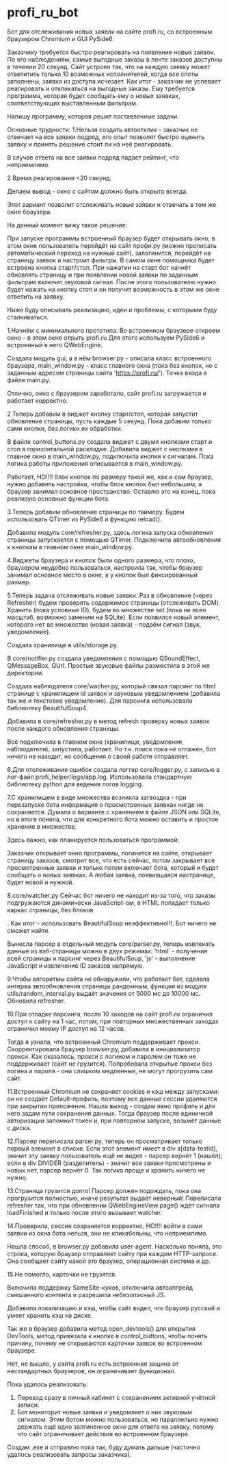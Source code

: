 # profi_ru_bot
Бот для отслеживания новых заявок на сайте profi.ru, со встроенным браузером Chromium и GUI PySide6.

Заказчику требуется быстро реагировать на появление новых заявок.
По его наблюдениям, самые выгодные заказы в ленте заказов доступны в течении 20 секунд. Сайт устроен так, что на каждую заявку может ответитить только 10
возможных исполнителей, когда все слоты заполнены, заявка из доступа исчезает.
Как итог - заказчик не успевает реагировать и откликаться на выгодные заказы.
Ему требуется программа, которая будет сообщать ему о новых заявках, соответствующих выставленным фильтрам.

Напишу программу, которая решит поставленные задачи.

Основные трудности:
1.Нельзя создать автоотклик - заказчик не отвечает на все заявки подряд, его опыт позволят быстро оценить заявку и принять решение стоит ли на неё реагировать.

В случае ответа на все заявки подряд падает рейтинг, что неприемлимо.

2.Время реагирования <20 секунд.

Делаем вывод - окно с сайтом должно быть открыто всегда.

Этот вариант позволит отслеживать новые заявки и отвечать в том же окне браузера.

На данный момент вижу такое решение:

При запуске программы встроенный браузер будет открывать окно,
в этом окне пользователь перейдёт на сайт профи.ру (можно прописать автоматический переход на нужный сайт), залогинится, перейдёт на страницу заявок и настроит фильтры.
В самом окне помощника будет встроена кнопка старт/стоп.
При нажатии на старт бот начнёт обновлять страницу и при появлении новой заявки по заданным фильтрам включит звуковой сигнал.
После этого пользователю нужно будет нажать на кнопку стоп и он получит возможность в этом же окне ответить на заявку.

Ниже буду описывать реализацию, идеи и проблемы, с которыми буду сталкиваться.

1.Начнём с минимального прототипа:
Во встроенном браузере откроем окно - в этом окне отрыть profi.ru
Для этого используем PySide6 и встроенный в него QWebEngine.

Создала модуль gui, а в нём browser.py - описала класс встроенного браузера,
main_window.py - класс главного окна (пока без кнопок, но с заданным адресом
страницы сайта 'https://profi.ru/').
Точка входа в файле main.py.

Отлично, окно с браузером заработало, сайт profi.ru загружается и работает корректно.

2.Теперь добавим в виджет кнопку старт/стоп, которая запустит обновление страницы, пусть каждые 5 секунд.
Пока добавим только сами кнопки, без логики их обработки.

В файле control_buttons.py создала виджет с двумя кнопками старт и стоп в горизонтальной раскладке.
Добавила виджет с кнопками в главное окно в main_window.py, подключила кнопки к сигналам.
Пока логика работы приложения описывается в main_window.py.

Работает, НО!!!! блок кнопок по размеру такой же, как и сам браузер, нужно добавить настройки, чтобы блок кнопок был небольшим, а браузер занимал основное пространство. Оставлю это на конец, пока реализую основные функции бота.


3.Теперь добавим обновление страницы по таймеру.
Будем использовать QTimer из PySide6 и функцию reload().

Добавила модуль core/refresher.py, здесь логика запуска обновления страницы
запускается с помощью QTimer.
Подключила автообновления к кнопкам в главном окне main_window.py.

4.Виджеты браузера и кнопок были одного размера, что плохо, браузером неудобно пользоваться, настроила так, чтобы браузер занимал основное место в окне, а у кнопок был фиксированный размер.

5.Теперь задача отслеживать новые заявки.
Раз в обновление (через Refresher) будем проверять содержимое страницы (отслеживать DOM).
Хранить (пока условные ID), будем во множестве set (пока не ясен масштаб, возможно заменим на SQLite).
Если появился новый элемент, которого нет во множестве (новая заявка) - подаём сигнал (звук, уведомление).

Создала хранилище в utils/storage.py.

В core/notifier.py создала уведомления с помощью QSoundEffect, QMessageBox, QUrl. Простые звуковые файлы разместила в этой же директории.

Создала наблюдателя core/wacher.py, который связал парсинг по html странице с хранилищем id заявок и звуковым уведомлением (добавила так же и текстовое уведомление).
Для парсинга использовала библиотеку BeautifulSoup4.

Добавила в core/refresher.py в метод refresh проверку новых заявок после каждого обновления страницы.

Всё подключила в главном окне (хранилище, уведомления, наблюдателя),
запустила, работает. Но т.к. поиск пока не отлажен, бот ничего не находит, но сообщения о своей работе отправляет.

6.Для отслеживания ошибок создала логгер core/logger.py, с записью в лог-файл profi_helper/logs/app.log.
Использовала стандартную библиотеку python для ведения логов logging.

7.С хранилищем в виде множества возникла загвоздка - при перезапуске бота информация о просмотренных заявках нигде не сохраняется. Думала о варианте с хранением в файле JSON или SQLite, но в итоге поняла, что для конкретного бота можно оставить и простое хранение в множестве.

Здесь важно, как планируется пользоваться программой:

Заказчик открывает окно программы, логинится на сайте, открывает страницу заказов, смотрит все, что есть сейчас, потом закрывает все просмотренные заявки и только потом включает бота, который и будет сообщать о новых заявках. А любая заявка, появивщаяся настранице, будет новой и нужной.

8.core/watcher.py
Сейчас бот ничего не находит из-за того, что заказы подгружаются динамически JavaScript-ом, в HTML попадает только каркас страницы, без блоков <div class="order-card">.
Как итог - использовать BeautifulSoup неэффективно!!!. Бот ничего не сможет найти.

Вынесла парсер в отдельный модуль core/parser.py, теперь извлекать данные из вэб-страницы можно в двух режимах: 'html' - получение всей страницы и парсинг через BeautifulSoup, 'js' - выполнение JavaScript и извлечение ID заказов напрямую.

9.Чтобы алгоритмы сайта не обнаружили, что работает бот, сделала интерва автообновления страницы рандомным, функция из модуля utils/random_interval.py выдаёт значения от 5000 мс до 10000 мс. Обновила refresher.

10.При отладке парсинга, после 10 заходов на сайт profi.ru ограничил доступ к сайту на 1 час, потом, при повторных множественных заходах ограничил моему IP доступ на 12 часов.

Тогда я узнала, что встроенный Chromium поддерживает прокси.
Скорректировала браузер browser.py, добавила в инициализатор прокси.
Как оказалось, прокси с логином и паролем он тоже не поддерживает (сайт не грузится).
Попробовала открытые прокси без логина и пароля - они слишком медленные, не могут прогрузить сам сайт.

11.Встроенный Chromium не сохраняет cookies и кэш между запусками: он не создаёт Default-профиль, поэтому все данные сессии удаляются при закрытии приложения. Нашла выход - создам явно профиль и для него задам пути сохранения данных. Тогда браузер после единичной авторизации запомнит токен и, при повторном запуске, возьмёт данные с диска.

12.Парсер переписала parser.py, теперь он просматривает только первый элемент в списке.
Если этот элемент имеет в div a[data-testid], значит эту заявку пользователь ещё не видел - парсер вернёт 1 (нашёл); если в div DIVIDER (разделитель) - значит все заявки просмотрены и новых нет, парсер вернёт 0.
Так логика проще и хранить ничего не нужно.

13.Страница грузится долго!
Парсер должен подождать, пока она прогрузится полностью, иначе результат выдаёт неверный!
Переписала refresher так, что при обновлении QWebEngineView.page() ждёт сигнала loadFinished и только после этого вызывает watcher.

14.Проверила, сессия сохраняется корректно, НО!!!! войти в сами заявки из окна бота нельзя, они не кликабельны, что неприемлимо.

Нашла способ, в browser.py добавила user-agent.
Насколько поняла, это строка, которую браузер отправляет сайту при каждом HTTP-запросе. Она сообщает сайту какой это браузер, операционная система и др.

15.Не помогло, карточки не грузятся.

Включила поддержку SameSite-куков, отключила автоапгрейд смешанного контента и разрешила небезопасный JS.

Добавила локализацию и кэш, чтобы сайт видел, что браузер русский и умеет хранить кэш на диске.

Так же в браузер добавила метод open_devtools() для открытия DevTools, метод привязала к кнопке в control_buttons, чтобы понять причину, почему не открываются карточки заявок во встроенном браузере.

Нет, не вышло, у сайта profi.ru есть встроенная защина от нестандартных браузеров, он ограничивает функционал.

Пока удалось реализовать:
1. Переход сразу в личный кабинет с сохранением активной учётной записи.
2. Бот мониторит новые заявки и уведомляет о них звуковым сигналом.
Этим ботом можно пользоваться, но параллельно нужно держать ещё одно залгиненное окно для ответа на заявку, потому что сайт ограничивает действия во встроенном браузере.

Создам .exe и отправлю пока так, буду думать дальше (частично удалось реализовать запросы заказчика).
